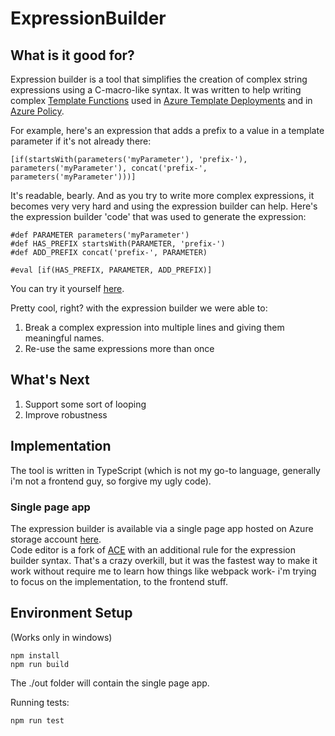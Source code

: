 # ExpressionBuilder

## What is it good for?
Expression builder is a tool that simplifies the creation of complex string expressions using a C-macro-like syntax.
It was written to help writing complex [Template Functions](https://docs.microsoft.com/en-us/azure/azure-resource-manager/templates/template-functions) used in [Azure Template Deployments](https://docs.microsoft.com/en-us/azure/azure-resource-manager/templates/) and in [Azure Policy](https://docs.microsoft.com/en-us/azure/governance/policy/concepts/definition-structure#policy-functions).

For example, here's an expression that adds a prefix to a value in a template parameter if it's not already there:
```
[if(startsWith(parameters('myParameter'), 'prefix-'), parameters('myParameter'), concat('prefix-', parameters('myParameter')))]
```
It's readable, bearly. And as you try to write more complex expressions, it becomes very very hard and using the expression builder can help. Here's the expression builder 'code' that was used to generate the expression:
```
#def PARAMETER parameters('myParameter')
#def HAS_PREFIX startsWith(PARAMETER, 'prefix-')
#def ADD_PREFIX concat('prefix-', PARAMETER)

#eval [if(HAS_PREFIX, PARAMETER, ADD_PREFIX)]
```

You can try it yourself [here](https://armexpressions.z13.web.core.windows.net/?expression=%23def%20PARAMETER%20parameters('myParameter')%0A%23def%20HAS_PREFIX%20startsWith(PARAMETER%2C%20'prefix-')%0A%23def%20ADD_PREFIX%20concat('prefix-'%2C%20PARAMETER)%0A%0A%23eval%20%5Bif(HAS_PREFIX%2C%20PARAMETER%2C%20ADD_PREFIX)%5D).

Pretty cool, right? with the expression builder we were able to:
1. Break a complex expression into multiple lines and giving them meaningful names.
2. Re-use the same expressions more than once

## What's Next
1. Support some sort of looping
2. Improve robustness

## Implementation
The tool is written in TypeScript (which is not my go-to language, generally i'm not a frontend guy, so forgive my ugly code).
### Single page app
The expression builder is available via a single page app hosted on Azure storage account [here](https://armexpressions.z13.web.core.windows.net/).  
Code editor is a fork of [ACE](https://github.com/eladperets/ace) with an additional rule for the expression builder syntax. That's a crazy overkill, but it was the fastest way to make it work without require me to learn how things like webpack work- i'm trying to focus on the implementation, to the frontend stuff.

## Environment Setup
(Works only in windows)
```
npm install   
npm run build
```
The ./out folder will contain the single page app.

Running tests:
```
npm run test
```
